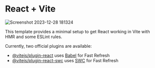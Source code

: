 # React + Vite

![Screenshot 2023-12-28 181324](https://github.com/shubhamrpgupta/currencyConvertor/assets/144988807/d5aeb868-a481-4bdf-ab9a-e9d1e452593c)



This template provides a minimal setup to get React working in Vite with HMR and some ESLint rules.

Currently, two official plugins are available:

- [@vitejs/plugin-react](https://github.com/vitejs/vite-plugin-react/blob/main/packages/plugin-react/README.md) uses [Babel](https://babeljs.io/) for Fast Refresh
- [@vitejs/plugin-react-swc](https://github.com/vitejs/vite-plugin-react-swc) uses [SWC](https://swc.rs/) for Fast Refresh
